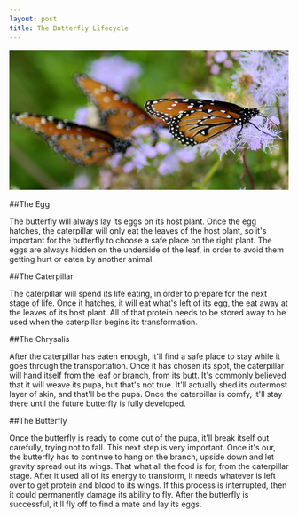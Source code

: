 ```yaml
---
layout: post
title: The Butterfly Lifecycle
---
```


![Butterfly](/images/butterflies_jenna-stirling.png)

##The Egg

The butterfly will always lay its eggs on its host plant. Once the egg hatches, the caterpillar will only eat the leaves of the host plant, so it's important for the butterfly to choose a safe place on the right plant. The eggs are always hidden on the underside of the leaf, in order to avoid them getting hurt or eaten by another animal.

##The Caterpillar 

The caterpillar will spend its life eating, in order to prepare for the next stage of life. Once it hatches, it will eat what's left of its egg, the eat away at the leaves of its host plant. All of that protein needs to be stored away to be used when the caterpillar begins its transformation.

##The Chrysalis

After the caterpillar has eaten enough, it'll find a safe place to stay while it goes through the transportation. Once it has chosen its spot, the caterpillar will hand itself from the leaf or branch, from its butt. It's commonly believed that it will weave its pupa, but that's not true. It'll actually shed its outermost layer of skin, and that'll be the pupa. Once the caterpillar is comfy, it'll stay there until the future butterfly is fully developed.

##The Butterfly

Once the butterfly is ready to come out of the pupa, it'll break itself out carefully, trying not to fall. This next step is very important. Once it's our, the butterfly has to continue to hang on the branch, upside down and let gravity spread out its wings. That what all the food is for, from the caterpillar stage. After it used all of its energy to transform, it needs whatever is left over to get protein and blood to its wings. If this process is interrupted, then it could permanently damage its ability to fly. After the butterfly is successful, it'll fly off to find a mate and lay its eggs.
